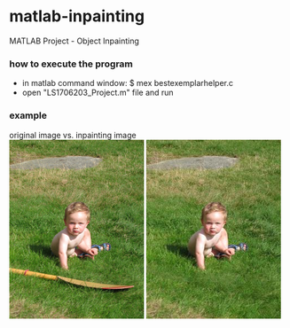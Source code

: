 # matlab-inpainting
MATLAB Project - Object Inpainting

### how to execute the program
- in matlab command window: $ mex bestexemplarhelper.c
- open "LS1706203_Project.m" file and run
### example
original image vs. inpainting image <br>
![original image](image/005.jpg)
![inpainting image](image/demo.jpg)
